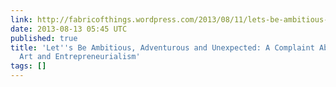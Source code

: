 ```yaml
---
link: http://fabricofthings.wordpress.com/2013/08/11/lets-be-ambitious-adventurous-and-unexpected-a-complaint-about-digital-art-and-entrepreneurialism/
date: 2013-08-13 05:45 UTC
published: true
title: 'Let''s Be Ambitious, Adventurous and Unexpected: A Complaint About Digital
  Art and Entrepreneurialism'
tags: []
---
```



